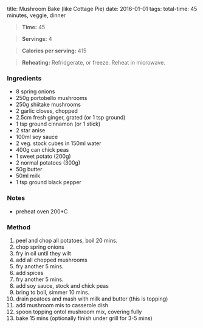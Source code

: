 title: Mushroom Bake (like Cottage Pie)
date: 2016-01-01
tags: total-time: 45 minutes, veggie, dinner

> **Time:** 45

> **Servings:** 4 

> **Calories per serving:** 415

> **Reheating:** Refridgerate, or freeze. Reheat in microwave.

### Ingredients
* 8 spring onions
* 250g portobello mushrooms
* 250g shiitake mushrooms
* 2 garlic cloves, chopped
* 2.5cm fresh ginger, grated (or 1 tsp ground)
* 1 tsp ground cinnamon (or 1 stick)
* 2 star anise
* 100ml soy sauce
* 2 veg. stock cubes in 150ml water
* 400g can chick peas
* 1 sweet potato (200g)
* 2 normal potatoes (300g)
* 50g butter
* 50ml milk
* 1 tsp ground black pepper
 
### Notes
* preheat oven 200*C

### Method
1. peel and chop all potatoes, boil 20 mins.
2. chop spring onions 
3. fry in oil until they wilt 
4. add all chopped mushrooms 
5. fry another 5 mins.
6. add spices
7. fry another 5 mins.
8. add soy sauce, stock and chick peas
9. bring to boil, simmer 10 mins.
10. drain poatoes and mash with milk and butter (this is topping)
11. add mushroom mis to casserole dish
12. spoon topping ontol mushroom mix, covering fully
13. bake 15 mins (optionally finish under grill for 3-5 mins)
